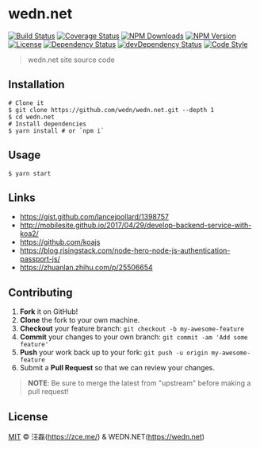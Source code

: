 # wedn.net

[![Build Status][travis-image]][travis-url]
[![Coverage Status][codecov-image]][codecov-url]
[![NPM Downloads][downloads-image]][downloads-url]
[![NPM Version][version-image]][version-url]
[![License][license-image]][license-url]
[![Dependency Status][dependency-image]][dependency-url]
[![devDependency Status][devdependency-image]][devdependency-url]
[![Code Style][style-image]][style-url]

> wedn.net site source code

## Installation

```shell
# Clone it
$ git clone https://github.com/wedn/wedn.net.git --depth 1
$ cd wedn.net
# Install dependencies
$ yarn install # or `npm i`
```

## Usage

```shell
$ yarn start
```

## Links

- https://gist.github.com/lancejpollard/1398757
- http://mobilesite.github.io/2017/04/29/develop-backend-service-with-koa2/
- https://github.com/koajs
- https://blog.risingstack.com/node-hero-node-js-authentication-passport-js/
- https://zhuanlan.zhihu.com/p/25506654

## Contributing

1. **Fork** it on GitHub!
2. **Clone** the fork to your own machine.
3. **Checkout** your feature branch: `git checkout -b my-awesome-feature`
4. **Commit** your changes to your own branch: `git commit -am 'Add some feature'`
5. **Push** your work back up to your fork: `git push -u origin my-awesome-feature`
6. Submit a **Pull Request** so that we can review your changes.

> **NOTE**: Be sure to merge the latest from "upstream" before making a pull request!

## License

[MIT](LICENSE) &copy; 汪磊(https://zce.me/) &amp; WEDN.NET(https://wedn.net)



[travis-image]: https://img.shields.io/travis/wedn/wedn.net.svg
[travis-url]: https://travis-ci.org/wedn/wedn.net
[codecov-image]: https://img.shields.io/codecov/c/github/wedn/wedn.net.svg
[codecov-url]: https://codecov.io/gh/wedn/wedn.net
[downloads-image]: https://img.shields.io/npm/dm/wedn.net.svg
[downloads-url]: https://npmjs.org/package/wedn.net
[version-image]: https://img.shields.io/npm/v/wedn.net.svg
[version-url]: https://npmjs.org/package/wedn.net
[license-image]: https://img.shields.io/npm/l/wedn.net.svg
[license-url]: https://github.com/wedn/wedn.net/blob/master/LICENSE
[dependency-image]: https://img.shields.io/david/wedn/wedn.net.svg
[dependency-url]: https://david-dm.org/wedn/wedn.net
[devdependency-image]: https://img.shields.io/david/dev/wedn/wedn.net.svg
[devdependency-url]: https://david-dm.org/wedn/wedn.net?type=dev
[style-image]: https://img.shields.io/badge/code_style-standard-brightgreen.svg
[style-url]: http://standardjs.com
